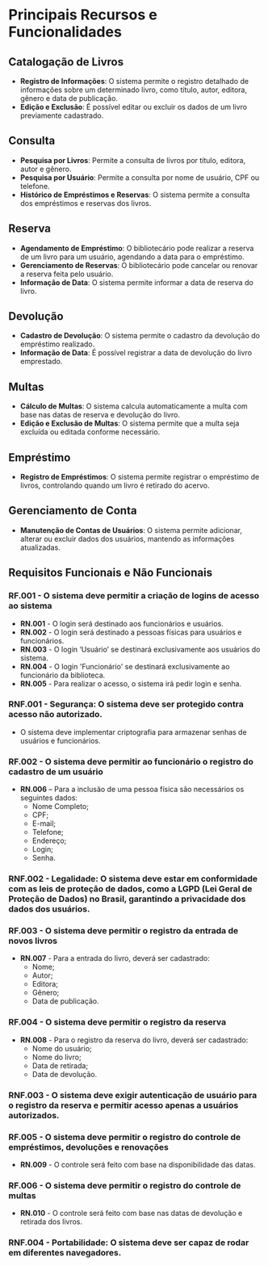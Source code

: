 # Principais Recursos e Funcionalidades

## Catalogação de Livros

- **Registro de Informações**: O sistema permite o registro detalhado de informações sobre um determinado livro, como título, autor, editora, gênero e data de publicação.
- **Edição e Exclusão**: É possível editar ou excluir os dados de um livro previamente cadastrado.

## Consulta

- **Pesquisa por Livros**: Permite a consulta de livros por título, editora, autor e gênero.
- **Pesquisa por Usuário**: Permite a consulta por nome de usuário, CPF ou telefone.
- **Histórico de Empréstimos e Reservas**: O sistema permite a consulta dos empréstimos e reservas dos livros.

## Reserva

- **Agendamento de Empréstimo**: O bibliotecário pode realizar a reserva de um livro para um usuário, agendando a data para o empréstimo.
- **Gerenciamento de Reservas**: O bibliotecário pode cancelar ou renovar a reserva feita pelo usuário.
- **Informação de Data**: O sistema permite informar a data de reserva do livro.

## Devolução

- **Cadastro de Devolução**: O sistema permite o cadastro da devolução do empréstimo realizado.
- **Informação de Data**: É possível registrar a data de devolução do livro emprestado.

## Multas

- **Cálculo de Multas**: O sistema calcula automaticamente a multa com base nas datas de reserva e devolução do livro.
- **Edição e Exclusão de Multas**: O sistema permite que a multa seja excluída ou editada conforme necessário.

## Empréstimo

- **Registro de Empréstimos**: O sistema permite registrar o empréstimo de livros, controlando quando um livro é retirado do acervo.

## Gerenciamento de Conta

- **Manutenção de Contas de Usuários**: O sistema permite adicionar, alterar ou excluir dados dos usuários, mantendo as informações atualizadas.

## Requisitos Funcionais e Não Funcionais

### RF.001 - O sistema deve permitir a criação de logins de acesso ao sistema
- **RN.001** - O login será destinado aos funcionários e usuários.
- **RN.002** - O login será destinado a pessoas físicas para usuários e funcionários.
- **RN.003** - O login ‘Usuário’ se destinará exclusivamente aos usuários do sistema.
- **RN.004** - O login 'Funcionário' se destinará exclusivamente ao funcionário da biblioteca.
- **RN.005** - Para realizar o acesso, o sistema irá pedir login e senha.

### RNF.001 - Segurança: O sistema deve ser protegido contra acesso não autorizado.
- O sistema deve implementar criptografia para armazenar senhas de usuários e funcionários.


### RF.002 - O sistema deve permitir ao funcionário o registro do cadastro de um usuário
- **RN.006** – Para a inclusão de uma pessoa física são necessários os seguintes dados:
  - Nome Completo;
  - CPF;
  - E-mail;
  - Telefone;
  - Endereço;
  - Login;
  - Senha.

### RNF.002 - Legalidade: O sistema deve estar em conformidade com as leis de proteção de dados, como a LGPD (Lei Geral de Proteção de Dados) no Brasil, garantindo a privacidade dos dados dos usuários.

### RF.003 - O sistema deve permitir o registro da entrada de novos livros
- **RN.007** - Para a entrada do livro, deverá ser cadastrado:
  - Nome;
  - Autor;
  - Editora;
  - Gênero;
  - Data de publicação.

### RF.004 - O sistema deve permitir o registro da reserva
- **RN.008** - Para o registro da reserva do livro, deverá ser cadastrado:
  - Nome do usuário;
  - Nome do livro;
  - Data de retirada;
  - Data de devolução.

### RNF.003 - O sistema deve exigir autenticação de usuário para o registro da reserva e permitir acesso apenas a usuários autorizados.

### RF.005 - O sistema deve permitir o registro do controle de empréstimos, devoluções e renovações
- **RN.009** - O controle será feito com base na disponibilidade das datas.

### RF.006 - O sistema deve permitir o registro do controle de multas
- **RN.010** - O controle será feito com base nas datas de devolução e retirada dos livros.

### RNF.004 - Portabilidade: O sistema deve ser capaz de rodar em diferentes navegadores.